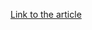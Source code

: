 [Link to the article](https://www.akamai.com/blog/security-research/a-deep-dive-on-malicious-dns-traffic)

